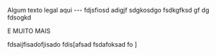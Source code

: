 Algum texto legal aqui --- fdjsfiosd
adigjf
sdgkosdgo
fsdkgfksd
gf
dg
fdsogkd




















E MUITO MAIS





fdsaijfisadofjisado
fdis[afsad
fsdafoksad
fo
]
